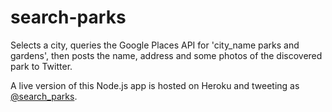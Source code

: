 # search-parks

Selects a city, queries the Google Places API for 'city_name parks and gardens', then posts the name, address and some photos of the discovered park to Twitter.

A live version of this Node.js app is hosted on Heroku and tweeting as [@search_parks](https://twitter.com/search_parks).
